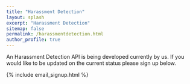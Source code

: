 ```yaml
---
title: "Harassment Detection"
layout: splash
excerpt: "Harassment Detection"
sitemap: false
permalink: /harassmentdetection.html
author_profile: true
---
```

An Harassment Detection API is being developed currently by us.
If you would like to be updated on the current status please sign up below.

{% include email_signup.html %}
